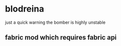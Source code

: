 # blodreina

just a quick warning the bomber is highly unstable

## fabric mod which requires fabric api

